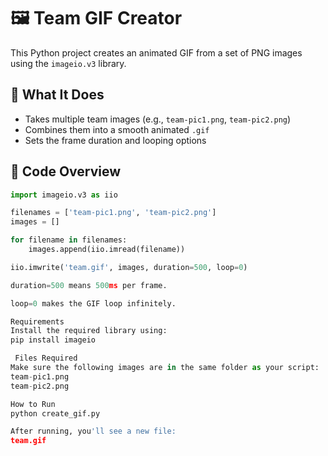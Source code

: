 # 🖼️ Team GIF Creator

This Python project creates an animated GIF from a set of PNG images using the `imageio.v3` library.

## 📌 What It Does

- Takes multiple team images (e.g., `team-pic1.png`, `team-pic2.png`)
- Combines them into a smooth animated `.gif`
- Sets the frame duration and looping options

## 🧠 Code Overview

```python
import imageio.v3 as iio

filenames = ['team-pic1.png', 'team-pic2.png']
images = []

for filename in filenames:
    images.append(iio.imread(filename))

iio.imwrite('team.gif', images, duration=500, loop=0)

duration=500 means 500ms per frame.

loop=0 makes the GIF loop infinitely.

Requirements
Install the required library using:
pip install imageio

 Files Required
Make sure the following images are in the same folder as your script:
team-pic1.png
team-pic2.png

How to Run
python create_gif.py

After running, you'll see a new file:
team.gif

